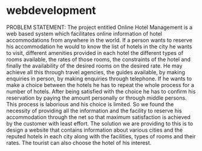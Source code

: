 # webdevelopment
PROBLEM STATEMENT:
The project entitled Online Hotel Management is a web based system which
facilitates online information of hotel accommodations from anywhere in the
world. If a person wants to reserve his accommodation he would to know the
list of hotels in the city he wants to visit, different amenities provided in each
hotel the different types of rooms available, the rates of those rooms, the
constraints of the hotel and finally the availability of the desired rooms on the
desired rate.
He may achieve all this through travel agencies, the guides available, by making
enquiries in person, by making enquiries through telephone. If he wants to make
a choice between the hotels he has to repeat the whole process for a number of
hotels.
After being satisfied with the choice he has to confirm his reservation by paying
the amount personally or through middle persons. This process is laborious and
his choice is limited. So we found the necessity of providing all the information
and the facility to reserve his accommodation through the net so that maximum
satisfaction is achieved by the customer with least effort. The solution we are 
providing to this is to design a website that contains information about various
cities and the reputed hotels in each city along with the facilities, types of rooms
and their rates. The tourist can also choose the hotel of his interest.
